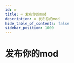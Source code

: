 ```yaml
---
id: ∞
title: ∞ 发布你的mod
description: ∞ 发布你的mod
hide_table_of_contents: false
sidebar_position: 1000
---
```


# 发布你的mod
